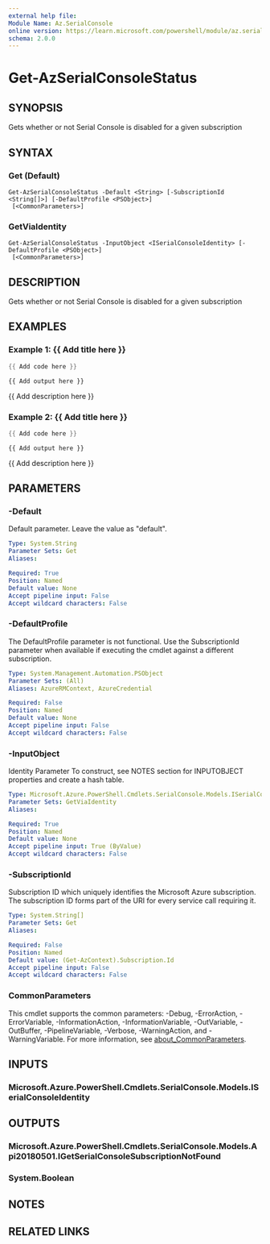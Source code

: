 ```yaml
---
external help file:
Module Name: Az.SerialConsole
online version: https://learn.microsoft.com/powershell/module/az.serialconsole/get-azserialconsolestatus
schema: 2.0.0
---
```


# Get-AzSerialConsoleStatus

## SYNOPSIS
Gets whether or not Serial Console is disabled for a given subscription

## SYNTAX

### Get (Default)
```
Get-AzSerialConsoleStatus -Default <String> [-SubscriptionId <String[]>] [-DefaultProfile <PSObject>]
 [<CommonParameters>]
```

### GetViaIdentity
```
Get-AzSerialConsoleStatus -InputObject <ISerialConsoleIdentity> [-DefaultProfile <PSObject>]
 [<CommonParameters>]
```

## DESCRIPTION
Gets whether or not Serial Console is disabled for a given subscription

## EXAMPLES

### Example 1: {{ Add title here }}
```powershell
{{ Add code here }}
```

```output
{{ Add output here }}
```

{{ Add description here }}

### Example 2: {{ Add title here }}
```powershell
{{ Add code here }}
```

```output
{{ Add output here }}
```

{{ Add description here }}

## PARAMETERS

### -Default
Default parameter.
Leave the value as "default".

```yaml
Type: System.String
Parameter Sets: Get
Aliases:

Required: True
Position: Named
Default value: None
Accept pipeline input: False
Accept wildcard characters: False
```

### -DefaultProfile
The DefaultProfile parameter is not functional.
Use the SubscriptionId parameter when available if executing the cmdlet against a different subscription.

```yaml
Type: System.Management.Automation.PSObject
Parameter Sets: (All)
Aliases: AzureRMContext, AzureCredential

Required: False
Position: Named
Default value: None
Accept pipeline input: False
Accept wildcard characters: False
```

### -InputObject
Identity Parameter
To construct, see NOTES section for INPUTOBJECT properties and create a hash table.

```yaml
Type: Microsoft.Azure.PowerShell.Cmdlets.SerialConsole.Models.ISerialConsoleIdentity
Parameter Sets: GetViaIdentity
Aliases:

Required: True
Position: Named
Default value: None
Accept pipeline input: True (ByValue)
Accept wildcard characters: False
```

### -SubscriptionId
Subscription ID which uniquely identifies the Microsoft Azure subscription.
The subscription ID forms part of the URI for every service call requiring it.

```yaml
Type: System.String[]
Parameter Sets: Get
Aliases:

Required: False
Position: Named
Default value: (Get-AzContext).Subscription.Id
Accept pipeline input: False
Accept wildcard characters: False
```

### CommonParameters
This cmdlet supports the common parameters: -Debug, -ErrorAction, -ErrorVariable, -InformationAction, -InformationVariable, -OutVariable, -OutBuffer, -PipelineVariable, -Verbose, -WarningAction, and -WarningVariable. For more information, see [about_CommonParameters](http://go.microsoft.com/fwlink/?LinkID=113216).

## INPUTS

### Microsoft.Azure.PowerShell.Cmdlets.SerialConsole.Models.ISerialConsoleIdentity

## OUTPUTS

### Microsoft.Azure.PowerShell.Cmdlets.SerialConsole.Models.Api20180501.IGetSerialConsoleSubscriptionNotFound

### System.Boolean

## NOTES

## RELATED LINKS

